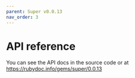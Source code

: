 ```yaml
---
parent: Super v0.0.13
nav_order: 3
---
```

# API reference

You can see the API docs in the source code or at <https://rubydoc.info/gems/super/0.0.13>
